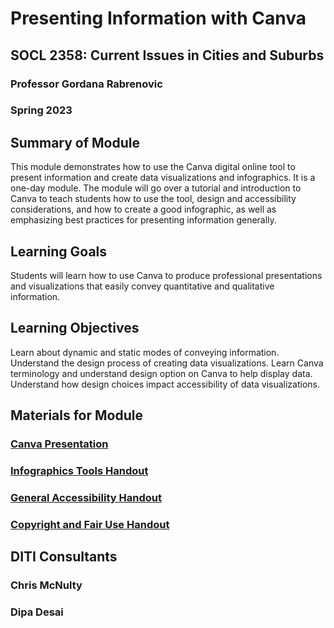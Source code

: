 # Presenting Information with Canva

## SOCL 2358: Current Issues in Cities and Suburbs

### Professor Gordana Rabrenovic

### Spring 2023


## Summary of Module
This module demonstrates how to use the Canva digital online tool to present information and create data visualizations and infographics. It is a one-day module. The module will go over a tutorial and introduction to Canva to teach students how to use the tool, design and accessibility considerations, and how to create a good infographic, as well as emphasizing best practices for presenting information generally.

## Learning Goals
Students will learn how to use Canva to produce professional presentations and visualizations that easily convey quantitative and qualitative information.

## Learning Objectives
Learn about dynamic and static modes of conveying information.
Understand the design process of creating data visualizations.
Learn Canva terminology and understand design option on Canva to help display data.
Understand how design choices impact accessibility of data visualizations.


## Materials for Module

### [Canva Presentation](https://github.com/NULabNortheastern/digitalassignmentshowcase/blob/master/data-visualization/sp23-chung-jrnl5480-canva/Chung%20Accessible_Design_Infographics_Slides.pdf)

### [Infographics Tools Handout](https://github.com/NULabNortheastern/digitalassignmentshowcase/blob/master/handouts/data-visualization/Handout-Infographics_Tools.pdf)

### [General Accessibility Handout](https://github.com/NULabNortheastern/digitalassignmentshowcase/blob/master/handouts/Accessibility.pdf)

### [Copyright and Fair Use Handout](https://github.com/NULabNortheastern/digitalassignmentshowcase/blob/master/handouts/Copyright-Fair-Use.pdf)


## DITI Consultants

### Chris McNulty

### Dipa Desai



